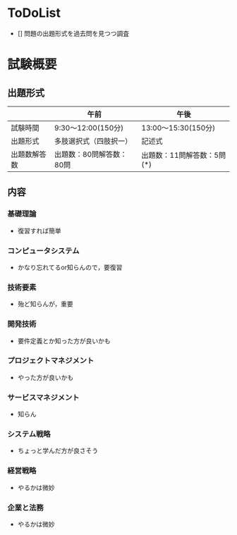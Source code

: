 # ToDoList
- [] 問題の出題形式を過去問を見つつ調査

# 試験概要
## 出題形式
|              | 午前                     | 午後                       |
|--------------|--------------------------|----------------------------|
| 試験時間     | 9:30～12:00(150分)       | 13:00～15:30(150分)        |
| 出題形式     | 多肢選択式（四肢択一）   | 記述式                     |
| 出題数解答数 | 出題数：80問解答数：80問 | 出題数：11問解答数：5問(*) |

## 内容
### 基礎理論
- 復習すれば簡単
### コンピュータシステム
- かなり忘れてるor知らんので，要復習
### 技術要素
- 殆ど知らんが，重要
### 開発技術
- 要件定義とか知った方が良いかも
### プロジェクトマネジメント
- やった方が良いかも
### サービスマネジメント
- 知らん
### システム戦略
- ちょっと学んだ方が良さそう
### 経営戦略
- やるかは微妙
### 企業と法務
- やるかは微妙

